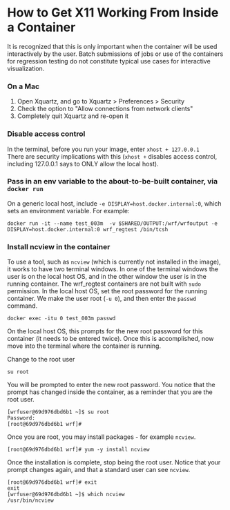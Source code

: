 # How to Get X11 Working From Inside a Container

It is recognized that this is only important when the container will be used interactively by the user. Batch submissions of jobs or use of the containers for
regression testing do not constitute typical use cases for interactive visualization.

### On a Mac
1. Open Xquartz, and go to Xquartz > Preferences > Security
2. Check the option to "Allow connections from network clients"
3. Completely quit Xquartz and re-open it

### Disable access control
In the terminal, before you run your image, enter `xhost + 127.0.0.1`   
There are security implications with this (`xhost +` disables access control, including 127.0.0.1 says to ONLY allow the local host).

### Pass in an env variable to the about-to-be-built container, via `docker run`
On a generic local host, include `-e DISPLAY=host.docker.internal:0`, which sets an environment variable. For example:
```
docker run -it --name test_003m  -v $SHARED/OUTPUT:/wrf/wrfoutput -e DISPLAY=host.docker.internal:0 wrf_regtest /bin/tcsh
```

### Install ncview in the container
To use a tool, such as `ncview` (which is currently not installed in the image), it works to have two terminal windows. In one of the terminal windows the 
user is on the local host OS, and in the other window the user is in the running container. The wrf_regtest containers are not built with `sudo` permission.
In the local host OS, set the root password for the running container. We make the user 
root (`-u 0`), and then enter the `passwd` command.
```
docker exec -itu 0 test_003m passwd
```
On the local host OS, this prompts for the new root password for this container (it needs to be entered twice).  Once this is accomplished, now move into the
terminal where the container is running.

Change to the root user
```
su root
```
You will be prompted to enter the new root password. You notice that the prompt has changed inside the container, as a reminder that you are the root user.
```
[wrfuser@69d976dbd6b1 ~]$ su root
Password: 
[root@69d976dbd6b1 wrf]# 
```

Once you are root, you may install packages - for example `ncview`.
```
[root@69d976dbd6b1 wrf]# yum -y install ncview
```

Once the installation is complete, stop being the root user. Notice that your prompt changes again, and that a standard user can see `ncview`.
```
[root@69d976dbd6b1 wrf]# exit
exit
[wrfuser@69d976dbd6b1 ~]$ which ncview
/usr/bin/ncview
```


